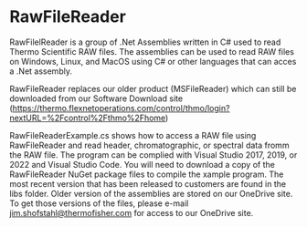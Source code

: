 # RawFileReader
RawFilelReader is a group of .Net Assemblies written in C# used to read Thermo Scientific RAW files.  The assemblies can be used to read RAW files on Windows, Linux, and MacOS using C# or other languages that can acces a .Net assembly.

RawFileReader replaces our older product (MSFileReader) which can still be downloaded from our Software Download site (https://thermo.flexnetoperations.com/control/thmo/login?nextURL=%2Fcontrol%2Fthmo%2Fhome)

RawFileReaderExample.cs shows how to access a RAW file using RawFileReader and read header, chromatographic, or spectral data fromm the RAW file.  The program can be complied with Visual Studio 2017, 2019, or 2022 and Visual Studio Code.  You will need to download a copy of the RawFileReader NuGet package files to compile the xample program.  The most recent version that has been released to customers are found in the libs folder.  Older version of the assemblies are stored on our OneDrive site.  To get those versions of the files, please e-mail jim.shofstahl@thermofisher.com for access to our OneDrive site.
